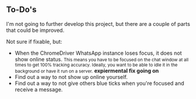 ## To-Do's

I'm not going to further develop this project, but there are a couple of parts that could be improved.

Not sure if fixable, but:
- When the ChromeDriver WhatsApp instance loses focus, it does not show online status.
    <small>This means you have to be focused on the chat window at all times to get 100% tracking accuracy. Ideally, you want to be able to idle it in the background or have it run on a server.</small>
**expiermental fix going on**
- Find out a way to not show up online yourself.
- Find out a way to not give others blue ticks when you're focused and receive a message.
